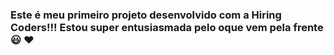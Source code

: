 ### Este é meu primeiro projeto desenvolvido com a Hiring Coders!!! Estou super entusiasmada pelo oque vem pela frente :smiley: :heart:

